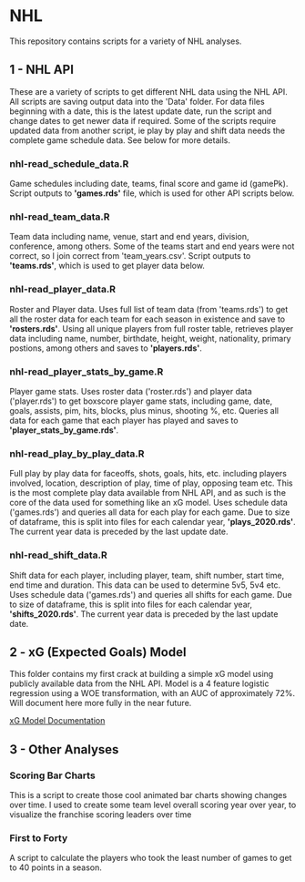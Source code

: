 # NHL

This repository contains scripts for a variety of NHL analyses.

## 1 - NHL API

These are a variety of scripts to get different NHL data using the NHL API.  All scripts are saving output data into the 'Data' folder.  For data files beginning with a date, this is the latest update date, run the script and change dates to get newer data if required.  Some of the scripts require updated data from another script, ie play by play and shift data needs the complete game schedule data.  See below for more details.

### nhl-read_schedule_data.R
Game schedules including date, teams, final score and game id (gamePk).  Script outputs to **'games.rds'** file, which is used for other API scripts below.

### nhl-read_team_data.R
Team data including name, venue, start and end years, division, conference, among others.  Some of the teams start and end years were not correct, so I join correct from 'team_years.csv'.  Script outputs to **'teams.rds'**, which is used to get player data below.

### nhl-read_player_data.R
Roster and Player data.  Uses full list of team data (from 'teams.rds') to get all the roster data for each team for each season in existence and save to **'rosters.rds'**.  Using all unique players from full roster table, retrieves player data including name, number, birthdate, height, weight, nationality, primary postions, among others and saves to **'players.rds'**.

### nhl-read_player_stats_by_game.R
Player game stats. Uses roster data ('roster.rds') and player data ('player.rds') to get boxscore player game stats, including game, date, goals, assists, pim, hits, blocks, plus minus, shooting %, etc. Queries all data for each game that each player has played and saves to **'player_stats_by_game.rds'**.

### nhl-read_play_by_play_data.R
Full play by play data for faceoffs, shots, goals, hits, etc. including players involved, location, description of play, time of play, opposing team etc.  This is the most complete play data available from NHL API, and as such is the core of the data used for something like an xG model. Uses schedule data ('games.rds') and queries all data for each play for each game.  Due to size of dataframe, this is split into files for each calendar year, **'plays_2020.rds'**.  The current year data is preceded by the last update date.

### nhl-read_shift_data.R
Shift data for each player, including player, team, shift number, start time, end time and duration.  This data can be used to determine 5v5, 5v4 etc.  Uses schedule data ('games.rds') and queries all shifts for each game.  Due to size of dataframe, this is split into files for each calendar year, **'shifts_2020.rds'**.  The current year data is preceded by the last update date.

## 2 - xG (Expected Goals) Model

This folder contains my first crack at building a simple xG model using publicly available data from the NHL API.  Model is a 4 feature logistic regression using a WOE transformation, with an AUC of approximately 72%.  Will document here more fully in the near future.

[xG Model Documentation](https://github.com/michael-hainke/NHL/blob/master/xG%20Model/xG_model.md)

## 3 - Other Analyses

### Scoring Bar Charts
This is a script to create those cool animated bar charts showing changes over time.  I used to create some team level overall scoring year over year, to visualize the franchise scoring leaders over time

### First to Forty
A script to calculate the players who took the least number of games to get to 40 points in a season.
